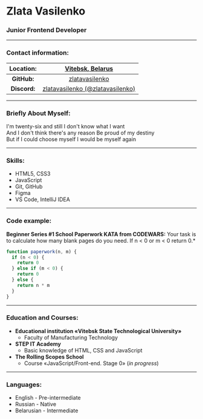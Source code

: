 # Zlata Vasilenko

### Junior Frontend Developer

---

### Contact information:


| **Location:**  |                [Vitebsk, Belarus](https://goo.gl/maps/3vQwfKdwCu5SrXA48)                |
|:--------------:|:---------------------------------------------------------------------------------------:|
|  **GitHub:**   |             [zlatavasilenko](https://github.com/zlatavasilenko)                         |
|  **Discord:**  |      [zlatavasilenko (@zlatavasilenko)](https://discord.com/users/zlatavasilenko/)      |


---

### Briefly About Myself:

I'm twenty-six and still I don't know what I want<br>
And I don't think there's any reason Be proud of my destiny<br>
But if I could choose myself I would be myself again<br>

---

### Skills:

- HTML5, CSS3
- JavaScript
- Git, GitHub
- Figma
- VS Code, IntelliJ IDEA

---

### Code example:

**Beginner Series #1 School Paperwork KATA from CODEWARS:** Your task is to calculate how many blank pages do you need.
If n < 0 or m < 0 return 0.*

```javascript
function paperwork(n, m) {
  if (n < 0) {
    return 0
  } else if (m < 0) {
    return 0
  } else {
    return n * m
  }
}
```

---

### Education and Courses:

* **Educational institution «Vitebsk State Technological University»**
    + Faculty of Manufacturing Technology
* **STEP IT Academy**
    + Basic knowledge of HTML, CSS and JavaScript
* **The Rolling Scopes School**
    + Course «JavaScript/Front-end. Stage 0» (_in progress_)

---

### Languages:

- English \- Pre-intermediate
- Russian \- Native
- Belarusian \- Intermediate